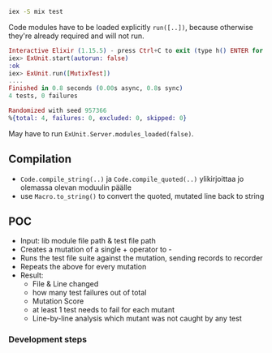 ```sh
iex -S mix test
```

Code modules have to be loaded explicitly `run([..])`, because otherwise they're
already required and will not run.

```elixir
Interactive Elixir (1.15.5) - press Ctrl+C to exit (type h() ENTER for help)
iex> ExUnit.start(autorun: false)
:ok
iex> ExUnit.run([MutixTest])
....
Finished in 0.8 seconds (0.00s async, 0.8s sync)
4 tests, 0 failures

Randomized with seed 957366
%{total: 4, failures: 0, excluded: 0, skipped: 0}
```

May have to run `ExUnit.Server.modules_loaded(false)`.

## Compilation

- `Code.compile_string(..)` ja `Code.compile_quoted(..)` ylikirjoittaa jo
  olemassa olevan moduulin päälle
- use `Macro.to_string()` to convert the quoted, mutated line back to string

## POC

- Input: lib module file path & test file path
- Creates a mutation of a single + operator to -
- Runs the test file suite against the mutation, sending records to recorder
- Repeats the above for every mutation
- Result:
  - File & Line changed
  - how many test failures out of total
  - Mutation Score
  - at least 1 test needs to fail for each mutant
  - Line-by-line analysis which mutant was not caught by any test

### Development steps
